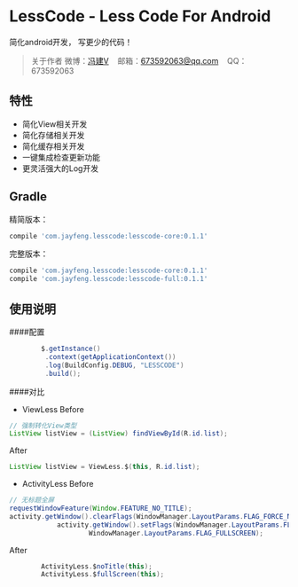 LessCode - Less Code For Android
================================
简化android开发， 写更少的代码！

> 关于作者 微博：<a href="http://weibo.com/xiaofengjian" target="_blank">冯建V</a>&nbsp;&nbsp;&nbsp;&nbsp;邮箱：673592063@qq.com&nbsp;&nbsp;&nbsp;&nbsp;QQ：673592063

特性
------
* 简化View相关开发
* 简化存储相关开发
* 简化缓存相关开发
* 一键集成检查更新功能
* 更灵活强大的Log开发

Gradle
------
精简版本：
```groovy
compile 'com.jayfeng.lesscode:lesscode-core:0.1.1'
```

完整版本：
```groovy
compile 'com.jayfeng.lesscode:lesscode-core:0.1.1'
compile 'com.jayfeng.lesscode:lesscode-full:0.1.1'
```

使用说明
-------
####配置
```java
        $.getInstance()
         .context(getApplicationContext())
         .log(BuildConfig.DEBUG, "LESSCODE")
         .build();
```
####对比
* ViewLess
Before
```java
// 强制转化View类型
ListView listView = (ListView) findViewById(R.id.list);
```
After
```java
ListView listView = ViewLess.$(this, R.id.list);
```

* ActivityLess
Before
```java
// 无标题全屏
requestWindowFeature(Window.FEATURE_NO_TITLE);
activity.getWindow().clearFlags(WindowManager.LayoutParams.FLAG_FORCE_NOT_FULLSCREEN);
            activity.getWindow().setFlags(WindowManager.LayoutParams.FLAG_FULLSCREEN,
                    WindowManager.LayoutParams.FLAG_FULLSCREEN);
```
After
```java
        ActivityLess.$noTitle(this);
        ActivityLess.$fullScreen(this);
```